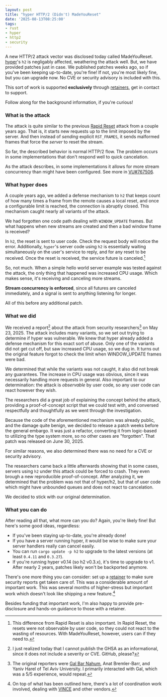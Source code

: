 ```yaml
---
layout: post
title: "hyper HTTP/2 (Didn't) MadeYouReset"
date: '2025-08-13T08:25:00'
tags:
- rust
- hyper
- http2
- security
---
```

A new HTTP/2 attack vector was disclosed today called MadeYouReset. [hyper][]'s `h2` is negligably affected, weathering the attack well. But, we have provided patches just in case. We published patches weeks ago, so if you've been keeping up-to-date, you're fine! If not, you're most likely fine, but you can upgrade now. No CVE or security advisory is included with this.

This sort of work is supported **exclusively** through [retainers][retainer], get in contact to support.

Follow along for the background information, if you're curious!

### What is the attack

The attack is quite similar to the previous [Rapid Reset][] attack from a couple years ago. That is, it starts new requests up to the limit imposed by the server. And then instead of _sending_ explicit `RST_FRAMES`, it sends malformed frames that force the _server_ to reset the stream.

So far, the described behavior is normal HTTP/2 flow. The problem occurs in some implementations that don't respond well to quick cancelation.

As the attack describes, in some implementations it allows for more stream concurrency than might have been configured. See more in [VU#767506][VINCE].

### What hyper does

A couple years ago, we added a defense mechanism to `h2` that keeps count of how many times a frame from the remote causes a local reset, and once a configurable limit is reached, the connection is abruptly closed. This mechanism caught nearly all variants of the attack.

We had forgotten one code path dealing with `WINDOW_UPDATE` frames. But what happens when new streams are created and then a bad window frame is received?

In `h2`, the reset is sent to user code. Check the request body will notice the error. Additionally, `hyper`'s server code using `h2` is essentially waiting simultaneously on the user's service to reply, and for any reset to be received. Once the reset is received, the service future is canceled.[^react]

So, not much. When a simple hello world server example was tested against the attack, the only thing that happened was increased CPU usage. Which makes sense, it's receiving and canceling more streams.

**Stream concurrency is enforced**, since all futures are canceled immediately, and a signal is sent to anything listening for longer.

All of this before any additional patch. 

### What we did

We received a report[^ghsa] about the attack from security researchers[^researchers] on May 23, 2025. The attack includes many variants, so we set out trying to determine if hyper was vulnerable. We knew that hyper already added a defense mechanism for this exact sort of abuse. Only one of the variants did not get cut off, but saw increased CPU usage, so we dug in. It turns out the original feature forgot to check the limit when WINDOW_UPDATE frames were bad.

We determined that while the variants was not caught, it also did not break any guarantees. The increase in CPU usage was obvious, since it was necessarily handling more requests in general. Also important to our determination: the attack is _observable_ by user code, so any user code can react however they wish.

The researchers did a great job of explaining the concept behind the attack, providing a proof-of-concept script that we could test with, and conversed respectfully and thoughtfully as we went through the investigation.

Because the code of the aforementioned mechanism was already public, and the damage quite benign, we decided to release a patch weeks before the general embargo. It was just a refactor, converting it from logic-based to utilizing the type system more, so no other cases are "forgotten". That patch was released on June 30, 2025.

For similar reasons, we also determined there was no need for a CVE or security advisory.

The researchers came back a little afterwards showing that in some cases, servers using `h2` under this attack could be forced to crash. They even brough a new reproducible proof-of-concept. After analyzing it, we determined that the problem was not that of hyper/h2, but that of user code which might have unbounded queues and does not react to cancelation.

We decided to stick with our original determination.

### What you can do

After reading all that, what more can you do? Again, you're likely fine! But here's some good ideas, regardless:

- If you've been staying up-to-date, you're already done!
- If you have a server running hyper, it would be wise to make sure your server handlers really can cancel easily.
- You can run `cargo update -p h2` to upgrade to the latest versions (at least `0.4.11` and `0.3.27`).
- If you're running hyper v0.14 (so h2 v0.3.x), it's time to upgrade to v1. After nearly 2 years, patches likely won't be backported anymore.

There's one more thing you can consider: set up a [retainer][] to make sure security reports get taken care of. This was a considerable amount of important work. This was several months of higher-stress but important work which doesn't look like shipping a new feature.[^psirt]

Besides funding that important work, I'm also happy to provide pre-disclosure and hands-on guidance to those with a retainer.

[^react]: This difference from Rapid Reset is also important. In Rapid Reset, the resets were not observable by user code, so they could not react to the wasting of resources. With MadeYouReset, however, users can if they need to.
[^ghsa]: I just realized today that I cannot publish the GHSA as an informational, since it does not include a severity or CVE. GitHub, please?
[^researchers]: The original reporters were [Gal Bar Nahum][Gal], Anat Bremler-Barr, and Yaniv Harel of Tel Aviv University. I primarily interacted with Gal, which was a 5/5 experience, would repeat.
[^psirt]: On top of what has been outlined here, there's a lot of coordination work involved, dealing with [VINCE][] and other vendors.

[hyper]: https://hyper.rs
[Rapid Reset]: https://seanmonstar.com/blog/hyper-http2-rapid-reset-unaffected/
[retainer]: https://seanmonstar.com/sponsor
[VINCE]: https://www.kb.cert.org/vuls/id/767506
[Gal]: https://galbarnahum.com/made-you-reset
